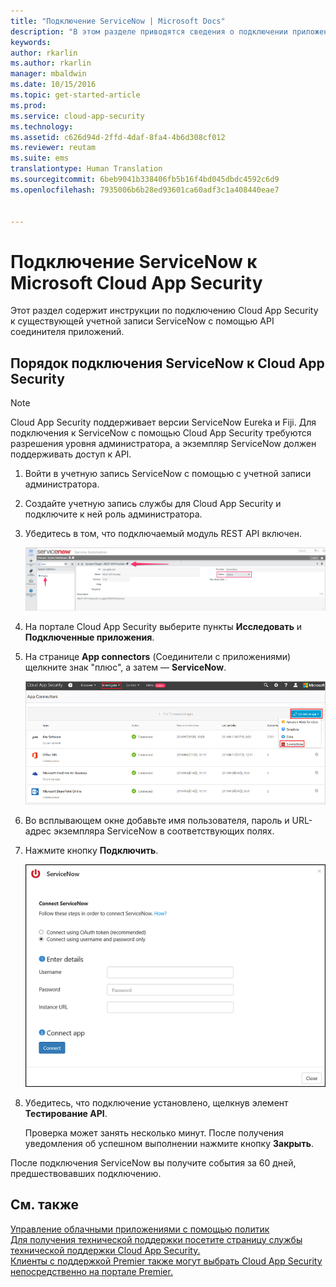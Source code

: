 ```yaml
---
title: "Подключение ServiceNow | Microsoft Docs"
description: "В этом разделе приводятся сведения о подключении приложения ServiceNow к Cloud App Security с помощью соединителя API."
keywords: 
author: rkarlin
ms.author: rkarlin
manager: mbaldwin
ms.date: 10/15/2016
ms.topic: get-started-article
ms.prod: 
ms.service: cloud-app-security
ms.technology: 
ms.assetid: c626d94d-2ffd-4daf-8fa4-4b6d308cf012
ms.reviewer: reutam
ms.suite: ems
translationtype: Human Translation
ms.sourcegitcommit: 6beb9041b338406fb5b16f4bd045dbdc4592c6d9
ms.openlocfilehash: 7935006b6b28ed93601ca60adf3c1a408440eae7


---
```


# <a name="connect-servicenow-to-microsoft-cloud-app-security"></a>Подключение ServiceNow к Microsoft Cloud App Security
Этот раздел содержит инструкции по подключению Cloud App Security к существующей учетной записи ServiceNow с помощью API соединителя приложений.  
  
## <a name="how-to-connect-servicenow-to-cloud-app-security"></a>Порядок подключения ServiceNow к Cloud App Security  
  
> [!NOTE]  
>  Cloud App Security поддерживает версии ServiceNow Eureka и Fiji. Для подключения к ServiceNow с помощью Cloud App Security требуются разрешения уровня администратора, а экземпляр ServiceNow должен поддерживать доступ к API.  
  
1.  Войти в учетную запись ServiceNow с помощью с учетной записи администратора.  
  
2.  Создайте учетную запись службы для Cloud App Security и подключите к ней роль администратора.  
  
3.  Убедитесь в том, что подключаемый модуль REST API включен.  
  
     ![учетная запись servicenow](./media/servicenow-account.png "servicenow account")  
  
4.  На портале Cloud App Security выберите пункты **Исследовать** и **Подключенные приложения**.  
  
5.  На странице **App connectors** (Соединители с приложениями) щелкните знак "плюс", а затем — **ServiceNow**.  
  
     ![подключение servicenow](./media/connect-servicenow.png "connect servicenow")  
  
6.  Во всплывающем окне добавьте имя пользователя, пароль и URL-адрес экземпляра ServiceNow в соответствующих полях.  
  
7.  Нажмите кнопку **Подключить**.  
  
     ![изменение пароля servicenow](./media/servicenow-update-password.png "servicenow update password")  
  
8.  Убедитесь, что подключение установлено, щелкнув элемент **Тестирование API**.  
  
     Проверка может занять несколько минут. После получения уведомления об успешном выполнении нажмите кнопку **Закрыть**.  
  
После подключения ServiceNow вы получите события за 60 дней, предшествовавших подключению.
  
## <a name="see-also"></a>См. также  
[Управление облачными приложениями с помощью политик](control-cloud-apps-with-policies.md)   
[Для получения технической поддержки посетите страницу службы технической поддержки Cloud App Security.](http://support.microsoft.com/oas/default.aspx?prid=16031)   
[Клиенты с поддержкой Premier также могут выбрать Cloud App Security непосредственно на портале Premier.](https://premier.microsoft.com/)  
  
  


<!--HONumber=Nov16_HO5-->


